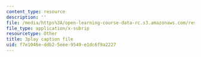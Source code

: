 ```yaml
---
content_type: resource
description: ''
file: /media/https%3A/open-learning-course-data-rc.s3.amazonaws.com/res-6-012-introduction-to-probability-spring-2018/f7e1046eddb25eee9549e1dc6f9a2227_2371421.vtt
file_type: application/x-subrip
resourcetype: Other
title: 3play caption file
uid: f7e1046e-ddb2-5eee-9549-e1dc6f9a2227
---
```

